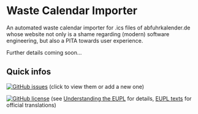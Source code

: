 # Waste Calendar Importer
An automated waste calendar importer for .ics files of abfuhrkalender.de whose website not only is a shame regarding (modern) software engineering, but also a PITA towards user experience.

Further details coming soon...

## Quick infos
[![GitHub issues](https://img.shields.io/github/issues/Eagle3386/waste-calendar-importer.svg)](https://github.com/Eagle3386/waste-calendar-importer/issues) (click to view them or add a new one)

[![GitHub license](https://img.shields.io/badge/license-EUPL-blue.svg)](https://github.com/Eagle3386/waste-calendar-importer/blob/master/LICENSE.md) (see [Understanding the EUPL](https://joinup.ec.europa.eu/news/understanding-eupl-v12) for details, [EUPL texts](https://joinup.ec.europa.eu/page/eupl-text-11-12) for official translations)
